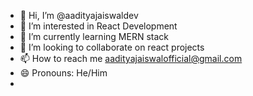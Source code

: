 - 👋 Hi, I’m @aadityajaiswaldev
- 👀 I’m interested in React Development
- 🌱 I’m currently learning MERN stack
- 💞️ I’m looking to collaborate on react projects
- 📫 How to reach me aadityajaiswalofficial@gmail.com
- 😄 Pronouns: He/Him
- 

<!---
aadityajaiswaldev/aadityajaiswaldev is a ✨ special ✨ repository because its `README.md` (this file) appears on your GitHub profile.
You can click the Preview link to take a look at your changes.
--->
